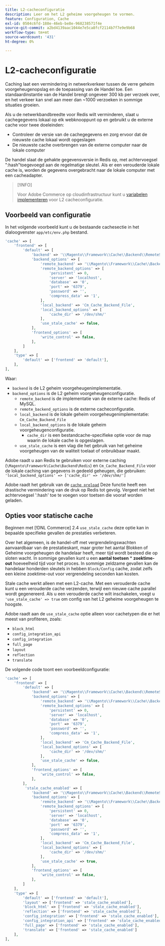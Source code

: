 ```yaml
---
title: L2-cacheconfiguratie
description: Leer om het L2 geheime voorgeheugen te vormen.
feature: Configuration, Cache
exl-id: 0504c6fd-188e-46eb-be8e-968238571f4e
source-git-commit: a2bd4139aac1044e7e5ca8fcf2114b7f7e9e9b68
workflow-type: tm+mt
source-wordcount: '431'
ht-degree: 0%

---
```


# L2-cacheconfiguratie

Caching laat een vermindering in netwerkverkeer tussen de verre geheim voorgeheugenopslag en de toepassing van de Handel toe. Een standaardinstantie van de Handel brengt ongeveer 300 kb per verzoek over, en het verkeer kan snel aan meer dan ~1000 verzoeken in sommige situaties groeien.

Als u de netwerkbandbreedte voor Redis wilt verminderen, slaat u cachegegevens lokaal op elk webknooppunt op en gebruikt u de externe cache voor twee doeleinden:

- Controleer de versie van de cachegegevens en zorg ervoor dat de nieuwste cache lokaal wordt opgeslagen
- De nieuwste cache overbrengen van de externe computer naar de lokale computer

De handel slaat de gehakte gegevensversie in Redis op, met achtervoegsel &quot;:hash&quot;toegevoegd aan de regelmatige sleutel. Als er een verouderde lokale cache is, worden de gegevens overgebracht naar de lokale computer met een cacheadapter.

>[!INFO]
>
>Voor Adobe Commerce op cloudinfrastructuur kunt u [variabelen implementeren](https://experienceleague.adobe.com/docs/commerce-cloud-service/user-guide/configure/env/stage/variables-deploy.html#redis_backend) voor L2 cacheconfiguratie.

## Voorbeeld van configuratie

In het volgende voorbeeld kunt u de bestaande cachesectie in het dialoogvenster `app/etc/env.php` bestand.

```php
'cache' => [
    'frontend' => [
        'default' => [
            'backend' => '\\Magento\\Framework\\Cache\\Backend\\RemoteSynchronizedCache',
            'backend_options' => [
                'remote_backend' => '\\Magento\\Framework\\Cache\\Backend\\Redis',
                'remote_backend_options' => [
                    'persistent' => 0,
                    'server' => 'localhost',
                    'database' => '0',
                    'port' => '6379',
                    'password' => '',
                    'compress_data' => '1',
                ],
                'local_backend' => 'Cm_Cache_Backend_File',
                'local_backend_options' => [
                    'cache_dir' => '/dev/shm/'
                ],
                'use_stale_cache' => false,
            ],
            'frontend_options' => [
                'write_control' => false,
            ],
        ]
    ],
    'type' => [
        'default' => ['frontend' => 'default'],
    ],
],
```

Waar:

- `backend` is de L2 geheim voorgeheugenimplementatie.
- `backend_options` is de L2 geheim voorgeheugenconfiguratie.
   - `remote_backend` is de implementatie van de externe cache: Redis of MySQL.
   - `remote_backend_options` is de externe cacheconfiguratie.
   - `local_backend` is de lokale geheim voorgeheugenimplementatie: `Cm_Cache_Backend_File`
   - `local_backend_options` is de lokale geheim voorgeheugenconfiguratie.
      - `cache_dir` is een bestandcache-specifieke optie voor de map waarin de lokale cache is opgeslagen.
   - `use_stale_cache` is een vlag die het gebruik van het geheime voorgeheugen van de waliteit toelaat of onbruikbaar maakt.

Adobe raadt u aan Redis te gebruiken voor externe caching (`\Magento\Framework\Cache\Backend\Redis`) en `Cm_Cache_Backend_File` voor de lokale caching van gegevens in gedeeld geheugen, die gebruiken: `'local_backend_options' => ['cache_dir' => '/dev/shm/']`

Adobe raadt het gebruik van de [`cache preload`](redis-pg-cache.md#redis-preload-feature) Deze functie heeft een drastische vermindering van de druk op Redis tot gevolg. Vergeet niet het achtervoegsel &#39;:hash&#39; toe te voegen voor toetsen die vooraf worden geladen.

## Opties voor statische cache

Beginnen met [!DNL Commerce] 2.4 `use_stale_cache` deze optie kan in bepaalde specifieke gevallen de prestaties verbeteren.

Over het algemeen, is de handel-off met vergrendelingswachten aanvaardbaar van de prestatieskant, maar groter het aantal Blokken of Geheime voorgeheugen de handelaar heeft, meer tijd wordt besteed die op sloten wacht. In sommige gevallen kunt u een **aantal toetsen** \* **zoektime-out** hoeveelheid tijd voor het proces. In sommige zeldzame gevallen kan de handelaar honderden sleutels in hebben `Block/Config` cache, zodat zelfs een kleine zoektime-out voor vergrendeling seconden kan kosten.

Stale cache werkt alleen met een L2-cache. Met een verouderde cache kunt u een verouderde cache verzenden, terwijl een nieuwe cache parallel wordt gegenereerd. Als u een verouderde cache wilt inschakelen, voegt u `'use_stale_cache' => true` om config van het L2 geheime voorgeheugen te hoogste.

Adobe raadt aan de `use_stale_cache` optie alleen voor cachetypen die er het meest van profiteren, zoals:

- `block_html`
- `config_integration_api`
- `config_integration`
- `full_page`
- `layout`
- `reflection`
- `translate`

De volgende code toont een voorbeeldconfiguratie:

```php
'cache' => [
    'frontend' => [
        'default' => [
            'backend' => '\\Magento\\Framework\\Cache\\Backend\\RemoteSynchronizedCache',
            'backend_options' => [
                'remote_backend' => '\\Magento\\Framework\\Cache\\Backend\\Redis',
                'remote_backend_options' => [
                    'persistent' => 0,
                    'server' => 'localhost',
                    'database' => '0',
                    'port' => '6379',
                    'password' => '',
                    'compress_data' => '1',
                ],
                'local_backend' => 'Cm_Cache_Backend_File',
                'local_backend_options' => [
                    'cache_dir' => '/dev/shm/'
                ],
                'use_stale_cache' => false,
            ],
            'frontend_options' => [
                'write_control' => false,
            ],
        ],
         'stale_cache_enabled' => [
            'backend' => '\\Magento\\Framework\\Cache\\Backend\\RemoteSynchronizedCache',
            'backend_options' => [
                'remote_backend' => '\\Magento\\Framework\\Cache\\Backend\\Redis',
                'remote_backend_options' => [
                    'persistent' => 0,
                    'server' => 'localhost',
                    'database' => '0',
                    'port' => '6379',
                    'password' => '',
                    'compress_data' => '1',
                ],
                'local_backend' => 'Cm_Cache_Backend_File',
                'local_backend_options' => [
                    'cache_dir' => '/dev/shm/'
                ],
                'use_stale_cache' => true,
            ],
            'frontend_options' => [
                'write_control' => false,
            ],
        ]
    ],
    'type' => [
        'default' => ['frontend' => 'default'],
        'layout' => ['frontend' => 'stale_cache_enabled'],
        'block_html' => ['frontend' => 'stale_cache_enabled'],
        'reflection' => ['frontend' => 'stale_cache_enabled'],
        'config_integration' => ['frontend' => 'stale_cache_enabled'],
        'config_integration_api' => ['frontend' => 'stale_cache_enabled'],
        'full_page' => ['frontend' => 'stale_cache_enabled'],
        'translate' => ['frontend' => 'stale_cache_enabled']
    ],
],
```
